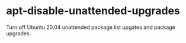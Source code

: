 apt-disable-unattended-upgrades
===============================

Turn off Ubuntu 20.04 unattended package list upgates and package upgrades.
